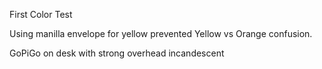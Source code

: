 First Color Test

Using manilla envelope for yellow prevented Yellow vs Orange confusion.

GoPiGo on desk with strong overhead incandescent
